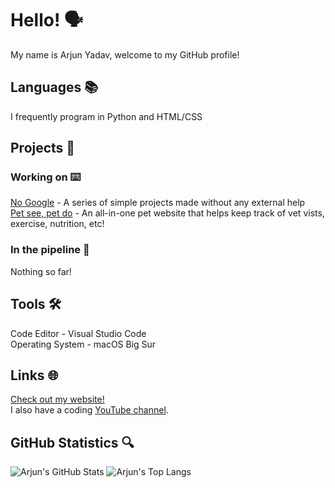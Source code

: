 # Hello! 🗣
My name is Arjun Yadav, welcome to my GitHub profile!

## Languages 📚
I frequently program in Python and HTML/CSS

## Projects 🚀
### Working on ⌨️
[No Google](https://github.com/y-arjun-y/no-google) - A series of simple projects made without any external help <br>
[Pet see, pet do](https://github.com/y-arjun-y/petseepetdo) - An all-in-one pet website that helps keep track of vet vists, exercise, nutrition, etc!

### In the pipeline 🚰
Nothing so far!

## Tools 🛠
Code Editor - Visual Studio Code <br>
Operating System - macOS Big Sur

## Links 🌐
[Check out my website!](https://arjunyadav.net) <br>
I also have a coding [YouTube channel](https://www.youtube.com/channel/UCVycurfnlfwSnFeKsWu5wWQ).

## GitHub Statistics 🔍
![Arjun's GitHub Stats](https://github-readme-stats.vercel.app/api?username=y-arjun-y&count_private=true&theme=default)
![Arjun's Top Langs](https://github-readme-stats.vercel.app/api/top-langs/?username=y-arjun-y)
